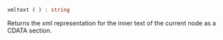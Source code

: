 ```php
xmltext ( ) : string
```

Returns the xml representation for the inner text of the current node as a CDATA section.